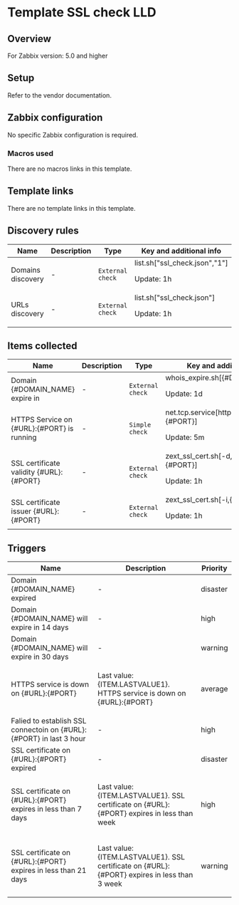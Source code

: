 # Template SSL check LLD

## Overview

For Zabbix version: 5.0 and higher

## Setup

Refer to the vendor documentation.

## Zabbix configuration

No specific Zabbix configuration is required.

### Macros used

There are no macros links in this template.

## Template links

There are no template links in this template.

## Discovery rules

|Name|Description|Type|Key and additional info|
|----|-----------|----|----|
|Domains discovery|<p>-</p>|`External check`|list.sh["ssl_check.json","1"]<p>Update: 1h</p>|
|URLs discovery|<p>-</p>|`External check`|list.sh["ssl_check.json"]<p>Update: 1h</p>|
## Items collected

|Name|Description|Type|Key and additional info|
|----|-----------|----|----|
|Domain {#DOMAIN_NAME} expire in|<p>-</p>|`External check`|whois_expire.sh[{#DOMAIN_NAME}]<p>Update: 1d</p>|
|HTTPS Service on {#URL}:{#PORT} is running|<p>-</p>|`Simple check`|net.tcp.service[https,{#URL},{#PORT}]<p>Update: 5m</p>|
|SSL certificate validity {#URL}:{#PORT}|<p>-</p>|`External check`|zext_ssl_cert.sh[-d,{#URL},{#PORT}]<p>Update: 1h</p>|
|SSL certificate issuer {#URL}:{#PORT}|<p>-</p>|`External check`|zext_ssl_cert.sh[-i,{#URL},{#PORT}]<p>Update: 1h</p>|
## Triggers

|Name|Description|Priority|
|----|-----------|----|
|Domain {#DOMAIN_NAME} expired|<p>-</p>|disaster|
|Domain {#DOMAIN_NAME} will expire in 14 days|<p>-</p>|high|
|Domain {#DOMAIN_NAME} will expire in 30 days|<p>-</p>|warning|
|HTTPS service is down on {#URL}:{#PORT}|<p>Last value: {ITEM.LASTVALUE1}. HTTPS service is down on {#URL}:{#PORT}</p>|average|
|Falied to establish SSL connectoin on {#URL}:{#PORT} in last 3 hour|<p>-</p>|high|
|SSL certificate on {#URL}:{#PORT} expired|<p>-</p>|disaster|
|SSL certificate on {#URL}:{#PORT} expires in less than 7 days|<p>Last value: {ITEM.LASTVALUE1}. SSL certificate on {#URL}:{#PORT} expires in less than week</p>|high|
|SSL certificate on {#URL}:{#PORT} expires in less than 21 days|<p>Last value: {ITEM.LASTVALUE1}. SSL certificate on {#URL}:{#PORT} expires in less than 3 week</p>|warning|
